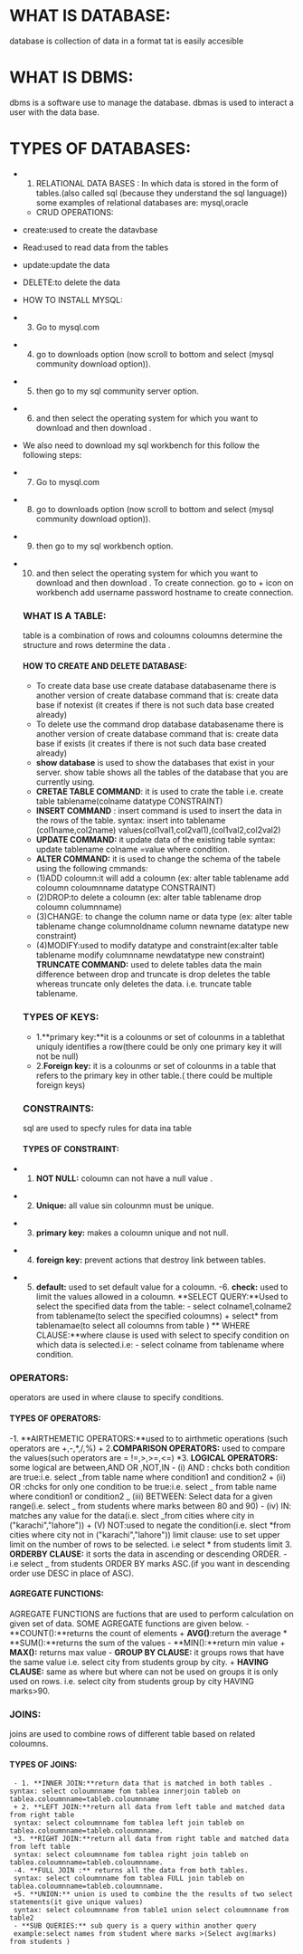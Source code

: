 # WHAT IS DATABASE:

database is collection of data in a format tat is easily accesible

# WHAT IS DBMS:

dbms is a software use to manage the database.
dbmas is used to interact a user with the data base.

# TYPES OF DATABASES:

- 1. RELATIONAL DATA BASES : In which data is stored in the form of tables.(also called sql (because they understand the sql language)) some examples of relational databases are: mysql,oracle
  - CRUD OPERATIONS:

* create:used to create the datavbase

- Read:used to read data from the tables

* update:update the data

- DELETE:to delete the data

* HOW TO INSTALL MYSQL:

- 3. Go to mysql.com

* 4. go to downloads option (now scroll to bottom and select (mysql community download option)).

- 5. then go to my sql community server option.

* 6. and then select the operating system for which you want to download and then download .

- We also need to download my sql workbench for this follow the following steps:

* 7. Go to mysql.com

- 8. go to downloads option (now scroll to bottom and select (mysql community download option)).

* 9. then go to my sql workbench option.

- 10. and then select the operating system for which you want to download and then download .
      To create connection. go to + icon on workbench add username password hostname to create connection.
  ### WHAT IS A TABLE:
  table is a combination of rows and coloumns coloumns determine the structure and rows determine the data .
  #### HOW TO CREATE AND DELETE DATABASE:
  - To create data base use create database databasename
    there is another version of create database command that is: create data base if notexist (it creates if there is not such data base created already)
  * To delete use the command drop database databasename
    there is another version of create database command that is: create data base if exists (it creates if there is not such data base created already)
  - **show database** is used to show the databases that exist in your server.
    show table shows all the tables of the database that you are currently using.
  * **CRETAE TABLE COMMAND**: it is used to crate the table i.e. create table tablename(colname datatype CONSTRAINT)
  - **INSERT COMMAND** : insert command is used to insert the data in the rows of the table. syntax: insert into tablename (col1name,col2name) values(col1val1,col2val1),(col1val2,col2val2)
  * **UPDATE COMMAND:** it update data of the existing table
    syntax: update tablename colname =value where condition.
  - **ALTER COMMAND:** it is used to change the schema of the tabele using the following cmmands:
  * (1)ADD coloumn:it will add a coloumn (ex: alter table tablename add coloumn coloumnname datatype CONSTRAINT)
  - (2)DROP:to delete a coloumn (ex: alter table tablename drop coloumn columnname)
  * (3)CHANGE: to change the column name or data type (ex: alter table tablename change columnoldname column newname datatype new constraint)
  - (4)MODIFY:used to modify datatype and constraint(ex:alter table tablename modify columnname newdatatype new constraint)
    **TRUNCATE COMMAND:** used to delete tables data the main difference between drop and truncate is drop deletes the table whereas truncate only deletes the data. i.e. truncate table tablename.
  ### TYPES OF KEYS:
  - 1.**primary key:**it is a colounms or set of colounms in a tablethat uniquly identifies a row(there could be only one primary key it will not be null)
  * 2.**Foreign key:** it is a colounms or set of colounms in a table that refers to the primary key in other table.( there could be multiple foreign keys)
  ### CONSTRAINTS:
  sql are used to specfy rules for data ina table
  #### TYPES OF CONSTRAINT:

* 1. **NOT NULL:** coloumn can not have a null value .

- 2. **Unique:** all value sin colounmn must be unique.

* 3. **primary key:** makes a coloumn unique and not null.

- 4. **foreign key:** prevent actions that destroy link between tables.

* 5. **default:** used to set default value for a coloumn.
     -6. **check:** used to limit the values allowed in a coloumn.
     **SELECT QUERY:**Used to select the specified data from the table: - select colname1,colname2 from tablename(to select the specified coloumns) + select\* from tablenamae(to select all coloumns from table )
     ** WHERE CLAUSE:**where clause is used with select to specify condition on which data is selected.i.e: - select colname from tablename where condition.

### OPERATORS:

operators are used in where clause to specify conditions.

#### TYPES OF OPERATORS:

-1. **AIRTHEMETIC OPERATORS:**used to to airthmetic operations (such operators are +,-,*,/,%) + 2.**COMPARISON OPERATORS:** used to compare the values(such operators are = !=,>,>=,<=)
*3. **LOGICAL OPERATORS:** some logical are between,AND OR ,NOT,IN - (i) AND : chcks both condition are true:i.e. select _from table name where condition1 and condition2 + (ii) OR :chcks for only one condition to be true:i.e. select _ from table name where condition1 or condition2
_ (iii) BETWEEN: Select data for a given range(i.e. select _ from students where marks between 80 and 90) - (iv) IN: matches any value for the data(i.e. slect _from cities where city in ("karachi","lahore")) + (V) NOT:used to negate the condition(i.e. slect *from cities where city not in ("karachi","lahore"))
limit clause: use to set upper limit on the number of rows to be selected.
i.e select * from students limit 3.
**ORDERBY CLAUSE:** it sorts the data in ascending or descending ORDER. - i.e select _ from students ORDER BY marks ASC.(if you want in descending order use DESC in place of ASC).

#### AGREGATE FUNCTIONS:

AGREGATE FUNCTIONS are fuctions that are used to perform calculation on given set of data. SOME AGREGATE functions are given below. - **COUNT():**returns the count of elements + **AVG()**:return the average \* **SUM():**returns the sum of the values - **MIN():**return min value + **MAX():** returns max value - **GROUP BY CLAUSE:** it groups rows that have the same value
i.e. select city from students group by city. + **HAVING CLAUSE:** same as where but where can not be used on groups it is only used on rows.
i.e. select city from students group by city HAVING marks>90.

### JOINS:

joins are used to combine rows of different table based on related coloumns.

#### TYPES OF JOINS:

     - 1. **INNER JOIN:**return data that is matched in both tables . syntax: select coloumnname fom tablea innerjoin tableb on tablea.coloumnname=tableb.coloumnname
     + 2. **LEFT JOIN:**return all data from left table and matched data from right table
     syntax: select coloumnname fom tablea left join tableb on tablea.coloumnname=tableb.coloumnname.
     *3. **RIGHT JOIN:**return all data from right table and matched data from left table
     syntax: select coloumnname fom tablea right join tableb on tablea.coloumnname=tableb.coloumnname.
     -4. **FULL JOIN :** returns all the data from both tables.
     syntax: select coloumnname fom tablea FULL join tableb on tablea.coloumnname=tableb.coloumnname.
     +5. **UNION:** union is used to combine the the results of two select statements(it give unique values)
     syntax: select coloumnname from table1 union select coloumnname from table2
     - **SUB QUERIES:** sub query is a query within another query
     example:select names from student where marks >(Select avg(marks) from students )
